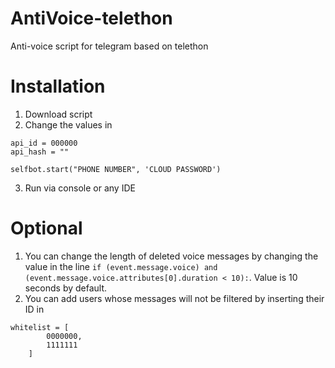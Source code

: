 # AntiVoice-telethon
Anti-voice script for telegram based on telethon

# Installation
1. Download script
2. Change the values in 
```
api_id = 000000
api_hash = ""

selfbot.start("PHONE NUMBER", 'CLOUD PASSWORD')
```
3. Run via console or any IDE

# Optional
1. You can change the length of deleted voice messages by changing the value in the line ```if (event.message.voice) and (event.message.voice.attributes[0].duration < 10):```. Value is 10 seconds by default.
2. You can add users whose messages will not be filtered by inserting their ID in 
```
whitelist = [
        0000000,
        1111111
    ]
```
